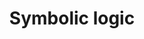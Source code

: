 ---
id: symbolic-logic
title: Symbolic logic
sidebar_position: 1
sidebar_label: 🧑‍💻Symbolic logic
---
